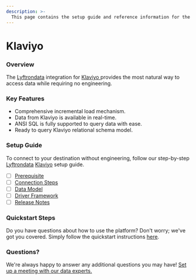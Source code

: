 ```yaml
---
description: >-
  This page contains the setup guide and reference information for the Klaviyo source connector.
---
```


# Klaviyo

### Overview

The [Lyftrondata](https://www.lyftrondata.com/) integration for [Klaviyo](https://www.lyftrondata.com/integration/klaviyo/)[ ](https://www.lyftrondata.com/integration/klaviyo/)provides the most natural way to access data while requiring no engineering.

### Key Features

* Comprehensive incremental load mechanism.
* Data from Klaviyo is available in real-time.&#x20;
* ANSI SQL is fully supported to query data with ease.
* Ready to query Klaviyo relational schema model.

### Setup Guide

To connect to your destination without engineering, follow our step-by-step [Lyftrondata](https://www.lyftrondata.com/)  [Klaviyo](https://www.lyftrondata.com/integration/klaviyo/) setup guide.

* [ ] [Prerequisite](../../marketing-analytics/klaviyo/prerequisite.md)
* [ ] [Connection Steps](../../marketing-analytics/klaviyo/connection-steps.md)
* [ ] [Data Model](../../marketing-analytics/klaviyo/data-model/)
* [ ] [Driver Framework](../../marketing-analytics/klaviyo/driver-framework/)
* [ ] [Release Notes](../../marketing-analytics/klaviyo/release-notes.md)

### Quickstart Steps

Do you have questions about how to use the platform? Don't worry; we've got you covered. Simply follow the quickstart instructions [here](../../../quickstart-steps.md).

### Questions? <a href="#questions" id="questions"></a>

We're always happy to answer any additional questions you may have! [Set up a meeting with our data experts.](https://www.lyftrondata.com/book-a-meeting/)

